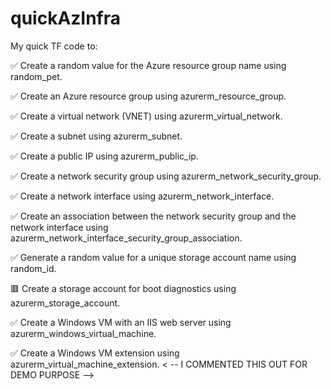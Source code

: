 # quickAzInfra

My quick TF code to:

✅ Create a random value for the Azure resource group name using random_pet.

✅ Create an Azure resource group using azurerm_resource_group.

✅ Create a virtual network (VNET) using azurerm_virtual_network.

✅ Create a subnet using azurerm_subnet.

✅ Create a public IP using azurerm_public_ip.

✅ Create a network security group using azurerm_network_security_group.

✅ Create a network interface using azurerm_network_interface.

✅ Create an association between the network security group and the network interface using azurerm_network_interface_security_group_association.

✅ Generate a random value for a unique storage account name using random_id.

🟥 Create a storage account for boot diagnostics using azurerm_storage_account. 

✅ Create a Windows VM with an IIS web server using azurerm_windows_virtual_machine. 

✅ Create a Windows VM extension using azurerm_virtual_machine_extension. < -- I COMMENTED THIS OUT FOR DEMO PURPOSE -->
